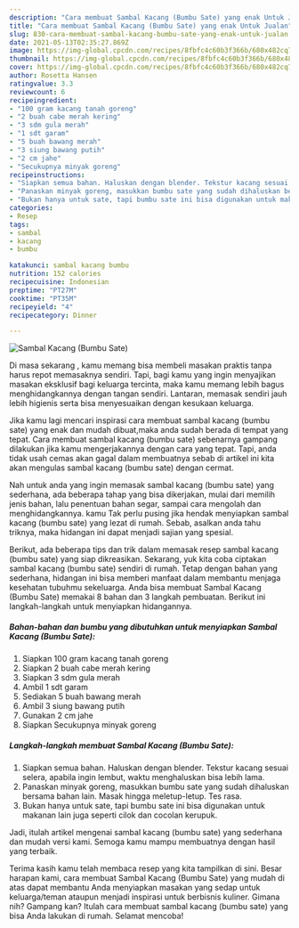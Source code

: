 ```yaml
---
description: "Cara membuat Sambal Kacang (Bumbu Sate) yang enak Untuk Jualan"
title: "Cara membuat Sambal Kacang (Bumbu Sate) yang enak Untuk Jualan"
slug: 830-cara-membuat-sambal-kacang-bumbu-sate-yang-enak-untuk-jualan
date: 2021-05-13T02:35:27.869Z
image: https://img-global.cpcdn.com/recipes/8fbfc4c60b3f366b/680x482cq70/sambal-kacang-bumbu-sate-foto-resep-utama.jpg
thumbnail: https://img-global.cpcdn.com/recipes/8fbfc4c60b3f366b/680x482cq70/sambal-kacang-bumbu-sate-foto-resep-utama.jpg
cover: https://img-global.cpcdn.com/recipes/8fbfc4c60b3f366b/680x482cq70/sambal-kacang-bumbu-sate-foto-resep-utama.jpg
author: Rosetta Hansen
ratingvalue: 3.3
reviewcount: 6
recipeingredient:
- "100 gram kacang tanah goreng"
- "2 buah cabe merah kering"
- "3 sdm gula merah"
- "1 sdt garam"
- "5 buah bawang merah"
- "3 siung bawang putih"
- "2 cm jahe"
- "Secukupnya minyak goreng"
recipeinstructions:
- "Siapkan semua bahan. Haluskan dengan blender. Tekstur kacang sesuai selera, apabila ingin lembut, waktu menghaluskan bisa lebih lama."
- "Panaskan minyak goreng, masukkan bumbu sate yang sudah dihaluskan bersama bahan lain. Masak hingga meletup-letup. Tes rasa."
- "Bukan hanya untuk sate, tapi bumbu sate ini bisa digunakan untuk makanan lain juga seperti cilok dan cocolan kerupuk."
categories:
- Resep
tags:
- sambal
- kacang
- bumbu

katakunci: sambal kacang bumbu 
nutrition: 152 calories
recipecuisine: Indonesian
preptime: "PT27M"
cooktime: "PT35M"
recipeyield: "4"
recipecategory: Dinner

---
```



![Sambal Kacang (Bumbu Sate)](https://img-global.cpcdn.com/recipes/8fbfc4c60b3f366b/680x482cq70/sambal-kacang-bumbu-sate-foto-resep-utama.jpg)

Di masa  sekarang , kamu memang bisa membeli masakan praktis tanpa harus repot memasaknya sendiri. Tapi, bagi kamu yang ingin menyajikan masakan eksklusif bagi keluarga tercinta, maka kamu memang lebih bagus menghidangkannya dengan tangan sendiri. Lantaran, memasak sendiri jauh lebih higienis serta bisa menyesuaikan dengan kesukaan keluarga.

Jika kamu lagi mencari inspirasi cara membuat sambal kacang (bumbu sate) yang enak dan mudah dibuat,maka anda sudah berada di tempat yang tepat. Cara membuat sambal kacang (bumbu sate)  sebenarnya gampang dilakukan jika kamu mengerjakannya dengan cara yang tepat. Tapi, anda tidak usah cemas akan gagal dalam membuatnya 
sebab di artikel ini kita akan mengulas sambal kacang (bumbu sate) dengan cermat.  



Nah untuk anda yang ingin memasak sambal kacang (bumbu sate) yang sederhana, ada beberapa tahap yang bisa dikerjakan, mulai dari memilih jenis bahan, lalu penentuan bahan segar, sampai cara mengolah dan menghidangkannya. kamu Tak perlu pusing jika hendak menyiapkan sambal kacang (bumbu sate) yang lezat di rumah. Sebab, asalkan anda  tahu triknya, maka hidangan ini dapat menjadi sajian yang spesial.

Berikut, ada beberapa tips dan trik dalam memasak resep sambal kacang (bumbu sate) yang siap dikreasikan. Sekarang, yuk kita coba ciptakan sambal kacang (bumbu sate) sendiri di rumah. Tetap dengan bahan yang sederhana, hidangan ini bisa memberi manfaat dalam membantu menjaga kesehatan tubuhmu sekeluarga. Anda bisa membuat Sambal Kacang (Bumbu Sate) memakai 8 bahan dan 3 langkah pembuatan. Berikut ini langkah-langkah untuk menyiapkan hidangannya.

<!--inarticleads1-->

##### Bahan-bahan dan bumbu yang dibutuhkan untuk menyiapkan Sambal Kacang (Bumbu Sate):

1. Siapkan 100 gram kacang tanah goreng
1. Siapkan 2 buah cabe merah kering
1. Siapkan 3 sdm gula merah
1. Ambil 1 sdt garam
1. Sediakan 5 buah bawang merah
1. Ambil 3 siung bawang putih
1. Gunakan 2 cm jahe
1. Siapkan Secukupnya minyak goreng




<!--inarticleads2-->

##### Langkah-langkah membuat Sambal Kacang (Bumbu Sate):

1. Siapkan semua bahan. Haluskan dengan blender. Tekstur kacang sesuai selera, apabila ingin lembut, waktu menghaluskan bisa lebih lama.
1. Panaskan minyak goreng, masukkan bumbu sate yang sudah dihaluskan bersama bahan lain. Masak hingga meletup-letup. Tes rasa.
1. Bukan hanya untuk sate, tapi bumbu sate ini bisa digunakan untuk makanan lain juga seperti cilok dan cocolan kerupuk.




Jadi, itulah artikel mengenai  sambal kacang (bumbu sate)  yang sederhana dan mudah versi kami. Semoga kamu mampu membuatnya dengan hasil yang terbaik. 

Terima kasih kamu telah membaca resep yang kita tampilkan di sini. Besar harapan kami, cara membuat  Sambal Kacang (Bumbu Sate) yang mudah di atas dapat membantu Anda menyiapkan masakan yang sedap untuk keluarga/teman ataupun menjadi inspirasi untuk berbisnis kuliner. Gimana nih? Gampang kan? Itulah cara membuat sambal kacang (bumbu sate) yang bisa Anda lakukan di rumah. Selamat mencoba!

